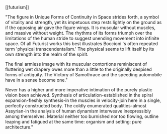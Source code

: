 [[futurism]]

"The figure in Unique Forms of Continuity in Space strides forth, a symbol of vitality and strength, yet its impetuous step rests lightly on the ground as if the opposing air gave the figure wings. It is muscular without muscles, and massive without weight. The rhythms of its forms triumph over the limitations of the human stride to suggest unending movement into infinite space. Of all Futurist works this best illustrates Boccioni 's often repeated term 'physical transcendentalism.' The physical seems to lift itself by its own strength into the realm of the spirit.

The final armless image with its muscular contortions reminiscent of fluttering wet drapery owes more than a little to the originally despised forms of antiquity. The Victory of Samothrace and the speeding automobile have in a sense become one."

Never has a higher and more imperative intimation of the purely plastic vision been achieved. Synthesis of articulation-established in the spiral expansion-fleshly synthesis-in the muscles in velocity-join here in a single, perfectly constructed body. The coldly enumerated qualities-almost Assyrian-in the analysis of human dynamism interweave inexpressibly among themselves. Material neither too burnished nor too flowing, outline leaping and fatigued at the same time: organism and setting: pure architecture."
